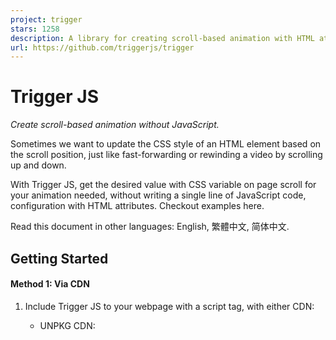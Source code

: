 ```yaml
---
project: trigger
stars: 1258
description: A library for creating scroll-based animation with HTML attributes and CSS variables.
url: https://github.com/triggerjs/trigger
---
```


Trigger JS
==========

_Create scroll-based animation without JavaScript._

Sometimes we want to update the CSS style of an HTML element based on the scroll position, just like fast-forwarding or rewinding a video by scrolling up and down.

With Trigger JS, get the desired value with CSS variable on page scroll for your animation needed, without writing a single line of JavaScript code, configuration with HTML attributes. Checkout examples here.

Read this document in other languages: English, 繁體中文, 简体中文.

Getting Started
---------------

#### Method 1: Via CDN

1.  Include Trigger JS to your webpage with a script tag, with either CDN:
    
    -   UNPKG CDN:
    
    <script src\="//unpkg.com/@triggerjs/trigger" defer\></script\>
    
    -   jsDelivr CDN:
    
    <script src\="//cdn.jsdelivr.net/npm/@triggerjs/trigger" defer\></script\>
    
2.  Add `tg-name` to the DOM element that you want to monitor. The value of `tg-name` is the name of the CSS variable that binds to the element.
    

<div tg-name\="scrolled" id\="greeting"\>Hello, World</div\>

In the above example, CSS variable `--scrolled` is added to the selector `#greeting`:

<style\>
  body {
    padding: 100vh 0; /\* In order to make the page have enough room for scrolling \*/
  }

  #greeting {
    transform: translateX(
      calc(var(--scrolled) \* 1px)
    ); /\* Converts to px unit \*/
  }
</style\>

1.  Scroll the page and see the result.

#### Method 2: Build from source

1.  Get the library in either way:
    
    -   From GitHub
    
    git clone https://github.com/triggerjs/trigger.git
    
    -   From NPM
    
    npm i @triggerjs/trigger
    
2.  Change to the directory, install the dependencies:
    
    npm install
    
3.  There is a pre-built version `bundle.js` located in `dist`. Run a local web server and browse the greeting example in `index.html` :
    1.  For example, type `npx serve` in the terminal
    2.  Open up `http://localhost:5000` in web browser.
    3.  Scroll the page and see the result.
4.  The following command will build a new version to `dist/bundle.js`:
    -   For development (with watch):
        
        npm run watch
        
    -   For development:
        
        npm run build
        
    -   For production:
        
        npm run prod
        

The `tg-` Attributes
--------------------

Attribute

Type

Default

Description

`tg-name`

Required

\-

The CSS variable name to store the value, with or without `--` prefix.

`tg-from`

Optional

`0`

The start value

`tg-to`

Optional

`1`

The end value

`tg-steps`

Optional

`100`

Steps to be triggered from `tg-from` to `tg-to`

`tg-step`

Optional

`0`

Step per increment. If this value isn't `0`, will override `tg-steps`.

`tg-map`

Optional

(Empty)

Map the value to another value. Format:  
\- 1-to-1 mapping: `value: newValue; value2: newValue2`.  
\- Multiple-to-1 mapping: `value,value2,value3: newValue`.  
\- Range-to-1 mapping: `value...value2: newValue`.

`tg-filter`

Optional

(Empty)

Only trigger if the scroll value is on the list. Format: `1,3,5,7,9`. By default, the filter mode is `retain`. If we want to switch the mode to `exact`, add an `!` at the end of the value. Read more about this in the dedicated section following.

`tg-edge`

Optional

cover

Calculate the start and end of the scrolling effect. `cover` means off-screen to off-screen. The calculation starts in the appearance of the element at the bottom, and ends in the disappearance of element at the top; `inset` represents the calculation begins after the top edge of the element touches the top of the screen, ends when the bottom edge of the element reached the bottom of the screen. See below section for a diagram.

`tg-follow`

Optional

(Empty)

Use the result calculated from another element. The value of `tg-follow` is the value of the target element's `tg-ref`. **Caution**: When `tg-follow` is set, `tg-from`, `tg-to`, `tg-steps`, `tg-step` and `tg-edge` are ignored in the same element.

`tg-ref`

Optional

(Empty)

Define the name for other elements to reference using `tg-follow`.

`tg-bezier`

Optional

(Empty)

Bezier easing setting, available values: `ease`, `easeIn`, `easeOut`, `easeInOut`, or custom numbers for a Cubic Bezier in format `p1x,p1y,p2x,p2y`.

Value Mapping
-------------

Number is not suitable for all the situations. For example, we want to update the text color based on the scroll value. the attribute `tg-map` can help.

The following example shows how to update the text color with the rules below:

Element Position (From the Bottom)

Scroll Value

Text Color

0% - 10%

1

black

10% - 20%

2

red

20% - 30%

3

orange

30% - 40%

4

yellow

40% - 50%

5

green

50% - 60%

6

cyan

60% - 70%

7

blue

70% - 80%

8

purple

80% - 90%

9

grey

90% - 100%

10

grey

<h1
  id\="heading"
  tg-name\="color"
  tg-from\="1"
  tg-to\="10"
  tg-steps\="9"
  tg-map\="1: black; 2: red; 3: orange; 4: yellow; 5: green; 6: cyan; 7: blue; 8: purple; 9,10: grey"
\>
  Rainbow Text
</h1\>

<style\>
  body {
    padding: 100vh 0; /\* In order to make the page have enough rooms for scrolling \*/
  }

  #heading {
    color: var(--color);
  }
</style\>

Steps & Step
------------

Let's say `tg-from="200"` and `tg-to="-200"`, we want to move the element in x position with `transform: translateX()`. `tg-steps` lets us define how many steps from `200` to `-200`, for example, `tg-steps="400"` means run from `200` to `-200` with `400` steps, `1` per increment; In other words, `tg-steps="800"` means `0.5` per increment.

But sometimes, we do not want to do the math by ourselves, that's why `tg-step` exists. `tg-step` defines the exact value of increment. Please note that if `tg-step` is defined, `tg-steps` will be ignored.

Noise Reduction
---------------

Sometimes we are only interested in certain values. For example, we only want to know when `25, 50, 75` show up from `0` to `100` (`tg-from="0"` and `tg-to="100"`). In this situation, `tg-filter` helps you.

<h1
  id\="heading"
  tg-name\="color"
  tg-from\="0"
  tg-to\="100"
  tg-step\="1"
  tg-filter\="25,50,75"
  tg-map\="25: red; 50: yellow; 75: green"
\>
  Red (25), Yellow (50), Green (75)
</h1\>

<style\>
  body {
    padding: 100vh 0; /\* In order to make the page have enough rooms for scrolling \*/
  }

  #heading {
    color: var(--color);
  }
</style\>

The mode of `tg-filter`
-----------------------

There are two modes for `tg-filter`, `retain` by default, the other one is `exact`. Here is an example to clarify this:

<h1
  id\="heading"
  tg-name\="color"
  tg-from\="0"
  tg-to\="10"
  tg-step\="1"
  tg-filter\="5"
  tg-map\="5: blue"
\>
  Trigger.js
</h1\>

<style\>
  body {
    padding: 100vh 0; /\* In order to make the page have enough rooms for scrolling \*/
  }

  #heading {
    --color: black;
    color: var(--color);
  }
</style\>

In the above example, the text has an initial color of black, and it will turn to blue when it arrives at the middle of the page and never turn to black again because there is no trigger point of the black color.

So let's say we want the text color becomes blue only when the calculation value is `5`, and becomes black for other values, We can change it to:

<h1
  id\="heading"
  tg-name\="color"
  tg-from\="0"
  tg-to\="10"
  tg-step\="1"
  tg-filter\="4,5,6"
  tg-map\="4: black; 5: blue; 6: black"
\>
  Trigger.js
</h1\>

It works, but the code becomes redundant. To solve this, we can switch the filter mode to `exact` by adding an `!` at the end of the value of `tg-filter`:

<h1
  id\="heading"
  tg-name\="color"
  tg-from\="0"
  tg-to\="10"
  tg-step\="1"
  tg-filter\="5!"
  tg-map\="5: blue"
\>
  Trigger.js
</h1\>

In `exact` mode, `--color` becomes `blue` when the value is `5`, and becomes the default when the value is not `5`.

The design of adding `!` to the value of `tg-filter` is the demand is exclusive to the attribute. Establishing another attribute for the mode is unnecessary or even leads to the misunderstanding.

Value Inheritance
-----------------

Just like some CSS properties, the values of `tg-` attributes (except `tg-follow`, `tg-ref`) inherits from the parents if not being set in the current element. If we do not want it inherits from parent and set it as default value, just add the `tg-` attribute without value. For example:

<div tg-name\="scale" tg-from\="0" tg-to\="50"\>
  <span tg-name\="color" tg-to\>
    <!-- The value of tg-to is now 1 (Default value) -->
  </span\>
</div\>

`tg-edge` Explaination
----------------------

The different between `cover` (default) and `edge`:

So that if `tg-edge="inset"`, the element must be higher than the viewport (`window.clientHeight`).

JavaScript Event
----------------

We can also listen to the `tg` event on an element with JavaScript:

<h1
  id\="heading"
  tg-name\="color"
  tg-from\="1"
  tg-to\="3"
  tg-steps\="2"
  tg-map\="1:#000;2:#666;3:#ccc"
\>
  Trigger JS
</h1\>

<style\>
  body {
    padding: 100vh 0; /\* In order to make the page have enough room for scrolling \*/
  }

  #heading {
    color: var(--color);
  }
</style\>

<script\>
  document.querySelector('#heading').addEventListener('tg', (e) \=> {
    console.log(e.detail); // {value: '#666'}
  });
</script\>

Customising the Prefix
----------------------

If you are concerned with the `tg-` prefix that doesn't quite fulfill the standard of HTML5, it can be customised by the following setting in the `body` tag with `data-trigger-prefix` attribute:

<body data-trigger-prefix\="data-tg"\>
  <div data-tg-name\="scrolled" id\="greeting"\>Hello, World</div\>
</body\>

The above example customises the prefix to `data-tg`. `data-*` is a completely valid attribute for putting custom data in HTML5.

Contribute
----------

Feel free to fork this repository and submit pull requests. Bugs report in GitHub Issues, features/ideas/questions discuss in GitHub Discussions.

License
-------

Trigger.js is MIT Licensed.
